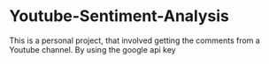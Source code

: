 # Youtube-Sentiment-Analysis
This is a personal project, that involved getting the comments from a Youtube channel. By using the google api key 
